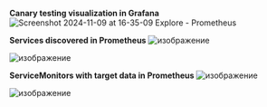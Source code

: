 **Canary testing visualization in Grafana**
![Screenshot 2024-11-09 at 16-35-09 Explore - Prometheus ](https://github.com/user-attachments/assets/e5a9f03d-2966-4cc0-89ed-5f07204e0613)



**Services discovered in Prometheus**
![изображение](https://github.com/user-attachments/assets/57c5cb9f-2c09-45a9-90ba-a35e54d926e9)

![изображение](https://github.com/user-attachments/assets/a7a30ae9-aa5b-4fa9-bcde-f56f19fb2661)



**ServiceMonitors with target data in Prometheus**
![изображение](https://github.com/user-attachments/assets/0b3e5c59-f73b-4be3-81d6-1eb0100b673b)

![изображение](https://github.com/user-attachments/assets/ed9b193b-183d-4507-97c4-f41de1ca1979)
